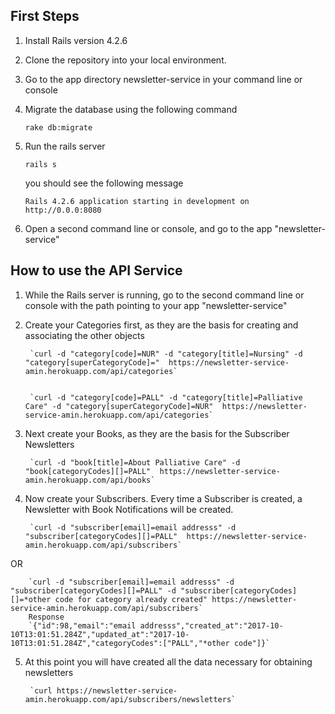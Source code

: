 


## First Steps

1. Install Rails version 4.2.6

2. Clone the repository into your local environment.

3. Go to the app directory newsletter-service in your command line or console

4. Migrate the database using the following command

    `rake db:migrate`

5. Run the rails server 
 

    `rails s`
    
    you should see the following message
    
    `Rails 4.2.6 application starting in development on http://0.0.0:8080`

6. Open a second command line or console, and go to the app "newsletter-service"

## How to use the API Service

1. While the Rails server is running, go to the second command line or console with the path pointing to your app "newsletter-service"

2. Create your Categories first, as they are the basis for creating and associating the other objects

        `curl -d "category[code]=NUR" -d "category[title]=Nursing" -d "category[superCategoryCode]="  https://newsletter-service-amin.herokuapp.com/api/categories`


        `curl -d "category[code]=PALL" -d "category[title]=Palliative Care" -d "category[superCategoryCode]=NUR"  https://newsletter-service-amin.herokuapp.com/api/categories`


3. Next create your Books, as they are the basis for the Subscriber Newsletters


        `curl -d "book[title]=About Palliative Care" -d "book[categoryCodes][]=PALL"  https://newsletter-service-amin.herokuapp.com/api/books`




4. Now create your Subscribers.  Every time a Subscriber is created, a Newsletter with Book Notifications will be created.  

 
        `curl -d "subscriber[email]=email addresss" -d "subscriber[categoryCodes][]=PALL"  https://newsletter-service-amin.herokuapp.com/api/subscribers`


OR


        `curl -d "subscriber[email]=email addresss" -d "subscriber[categoryCodes][]=PALL" -d "subscriber[categoryCodes][]=*other code for category already created" https://newsletter-service-amin.herokuapp.com/api/subscribers`
        Response
        `{"id":98,"email":"email addresss","created_at":"2017-10-10T13:01:51.284Z","updated_at":"2017-10-10T13:01:51.284Z","categoryCodes":["PALL","*other code"]}`


5. At this point you will have created all the data necessary for obtaining newsletters


        `curl https://newsletter-service-amin.herokuapp.com/api/subscribers/newsletters`




















